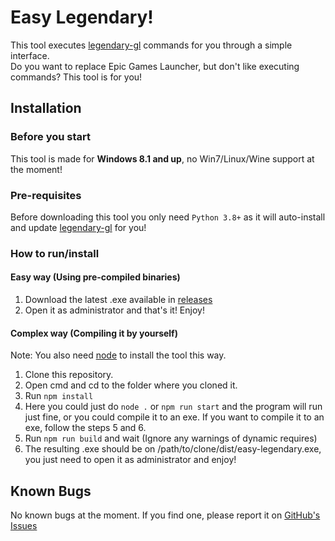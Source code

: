 # Easy Legendary!

This tool executes [legendary-gl](https://github.com/derrod/legendary) commands for you through a simple interface.\
Do you want to replace Epic Games Launcher, but don't like executing commands? This tool is for you!

## Installation

### Before you start

This tool is made for **Windows 8.1 and up**, no Win7/Linux/Wine support at the moment!

### Pre-requisites

Before downloading this tool you only need `Python 3.8+` as it will auto-install and update [legendary-gl](https://github.com/derrod/legendary) for you!

### How to run/install

#### Easy way (Using pre-compiled binaries)

1. Download the latest .exe available in [releases](https://github.com/angelcmhxd/easy-legendary/releases/latest)
2. Open it as administrator and that's it! Enjoy!

#### Complex way (Compiling it by yourself)

Note: You also need [node](https://nodejs.org/) to install the tool this way.

1. Clone this repository.
2. Open cmd and cd to the folder where you cloned it.
3. Run `npm install`
4. Here you could just do `node .` or `npm run start` and the program will run just fine, or you could compile it to an exe. If you want to compile it to an exe, follow the steps 5 and 6.
5. Run `npm run build` and wait (Ignore any warnings of dynamic requires)
6. The resulting .exe should be on /path/to/clone/dist/easy-legendary.exe, you just need to open it as administrator and enjoy!

## Known Bugs

No known bugs at the moment. If you find one, please report it on [GitHub's Issues](https://github.com/angelcmhxd/easy-legendary/issues)
